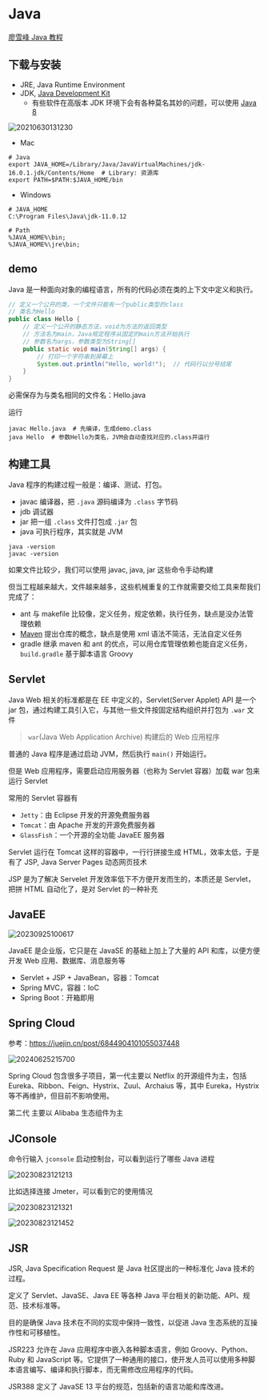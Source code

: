 # Java

[廖雪峰 Java 教程](https://www.liaoxuefeng.com/wiki/1252599548343744/1255883772263712)

## 下载与安装

- JRE, Java Runtime Environment
- JDK, [Java Development Kit](https://www.oracle.com/java/technologies/downloads/)
    - 有些软件在高版本 JDK 环境下会有各种莫名其妙的问题，可以使用 [Java 8](https://www.oracle.com/java/technologies/downloads/?er=221886#java8)
    
![20210630131230](http://image.zuoright.com/20210630131230.png)

- Mac

```shell
# Java
export JAVA_HOME=/Library/Java/JavaVirtualMachines/jdk-16.0.1.jdk/Contents/Home  # Library: 资源库
export PATH=$PATH:$JAVA_HOME/bin
```

- Windows

```shell
# JAVA_HOME
C:\Program Files\Java\jdk-11.0.12

# Path
%JAVA_HOME%\bin;
%JAVA_HOME%\jre\bin;
```

## demo

Java 是一种面向对象的编程语言，所有的代码必须在类的上下文中定义和执行。

```java
// 定义一个公开的类，一个文件只能有一个public类型的class
// 类名为Hello
public class Hello {
    // 定义一个公开的静态方法，void为方法的返回类型
    // 方法名为main，Java规定程序从固定的main方法开始执行
    // 参数名为args，参数类型为String[]
    public static void main(String[] args) {
        // 打印一个字符串到屏幕上
        System.out.println("Hello, world!");  // 代码行以分号结尾
    }
}
```

必需保存为与类名相同的文件名：Hello.java

运行

```shell
javac Hello.java  # 先编译，生成demo.class
java Hello  # 参数Hello为类名，JVM会自动查找对应的.class并运行
```

## 构建工具

Java 程序的构建过程一般是：编译、测试、打包。

- javac 编译器，把 `.java` 源码编译为 `.class` 字节码
- jdb 调试器
- jar 把一组 `.class` 文件打包成 `.jar` 包
- java 可执行程序，其实就是 JVM

```shell
java -version
javac -version
```

如果文件比较少，我们可以使用 javac, java, jar 这些命令手动构建

但当工程越来越大，文件越来越多，这些机械重复的工作就需要交给工具来帮我们完成了：

- ant 与 makefile 比较像，定义任务，规定依赖，执行任务，缺点是没办法管理依赖
- [Maven](https://www.liaoxuefeng.com/wiki/1252599548343744/1255945359327200) 提出仓库的概念，缺点是使用 xml 语法不简洁，无法自定义任务
- gradle 继承 maven 和 ant 的优点，可以用仓库管理依赖也能自定义任务，`build.gradle` 基于脚本语言 Groovy

## Servlet

Java Web 相关的标准都是在 EE 中定义的，Servlet(Server Applet) API 是一个 jar 包，通过构建工具引入它，与其他一些文件按固定结构组织并打包为 `.war` 文件

> `war`(Java Web Application Archive) 构建后的 Web 应用程序

普通的 Java 程序是通过启动 JVM，然后执行 `main()` 开始运行。

但是 Web 应用程序，需要启动应用服务器（也称为 Servlet 容器）加载 war 包来运行 Servlet

常用的 Servlet 容器有

- `Jetty`：由 Eclipse 开发的开源免费服务器
- `Tomcat`：由 Apache 开发的开源免费服务器
- `GlassFish`：一个开源的全功能 JavaEE 服务器

Servlet 运行在 Tomcat 这样的容器中，一行行拼接生成 HTML，效率太低，于是有了 JSP, Java Server Pages 动态网页技术

JSP 是为了解决 Servelet 开发效率低下不方便开发而生的，本质还是 Servlet，把拼 HTML 自动化了，是对 Servlet 的一种补充

## JavaEE

![20230925100617](https://image.zuoright.com/20230925100617.png)

JavaEE 是企业版，它只是在 JavaSE 的基础上加上了大量的 API 和库，以便方便开发 Web 应用、数据库、消息服务等

- Servlet + JSP + JavaBean，容器：Tomcat
- Spring MVC，容器：IoC
- Spring Boot：开箱即用

## Spring Cloud

参考：<https://juejin.cn/post/6844904101055037448>

![20240625215700](https://image.zuoright.com/20240625215700.png)

Spring Cloud 包含很多子项目，第一代主要以 Netflix 的开源组件为主，包括 Eureka、Ribbon、Feign、Hystrix、Zuul、Archaius 等，其中 Eureka，Hystrix 等不再维护，但目前不影响使用。

第二代 主要以 Alibaba 生态组件为主

## JConsole

命令行输入 `jconsole` 启动控制台，可以看到运行了哪些 Java 进程

![20230823121213](https://image.zuoright.com/20230823121213.png)

比如选择连接 Jmeter，可以看到它的使用情况

![20230823121321](https://image.zuoright.com/20230823121321.png)

![20230823121452](https://image.zuoright.com/20230823121452.png)

## JSR

JSR, Java Specification Request 是 Java 社区提出的一种标准化 Java 技术的过程。

定义了 Servlet、JavaSE、Java EE 等各种 Java 平台相关的新功能、API、规范、技术标准等。

目的是确保 Java 技术在不同的实现中保持一致性，以促进 Java 生态系统的互操作性和可移植性。

JSR223 允许在 Java 应用程序中嵌入各种脚本语言，例如 Groovy、Python、Ruby 和 JavaScript 等。它提供了一种通用的接口，使开发人员可以使用多种脚本语言编写、编译和执行脚本，而无需修改应用程序的代码。

JSR388 定义了 JavaSE 13 平台的规范，包括新的语言功能和库改进。
